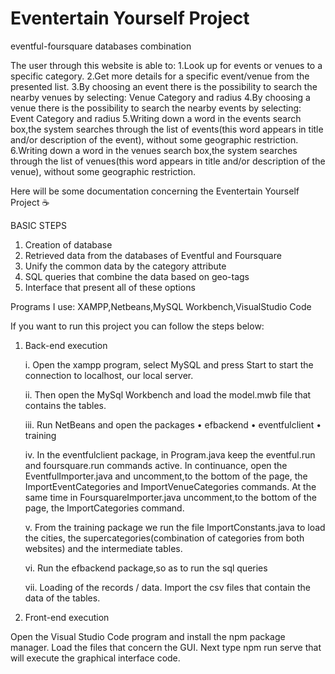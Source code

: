 # Eventertain Yourself Project
eventful-foursquare databases combination

The user through this website is able to:
1.Look up for events or venues to a specific category.
2.Get more details for a specific event/venue from the presented list.
3.By choosing an event there is the possibility to search the nearby venues by selecting: Venue Category and radius
4.By choosing a venue there is the possibility to search the nearby events by selecting: Event Category and radius
5.Writing down a word in the events search box,the system searches through the list of events(this word appears in title and/or description of the event), without some geographic restriction.
6.Writing down a word in the venues search box,the system searches through the list of venues(this word appears in title and/or description of the venue), without some geographic restriction.

Here will be some documentation concerning the Eventertain Yourself Project :coffee:

BASIC STEPS

1. Creation of database
2. Retrieved data from the databases of Eventful and Foursquare
3. Unify the common data by the category attribute
4. SQL queries that combine the data based on geo-tags
5. Interface that present all of these options

Programs I use:
XAMPP,Netbeans,MySQL Workbench,VisualStudio Code

If you want to run this project you can follow the steps below:

1. Back-end execution

    i. Open the xampp program, select MySQL and press Start to start the connection to localhost, our local server.

    ii. Then open the MySql Workbench and load the model.mwb file that contains the tables.

    iii. Run NetBeans and open the packages
    • efbackend
    • eventfulclient
    • training

    iv. In the eventfulclient package, in Program.java keep the eventful.run and foursquare.run commands active. In continuance, open the EventfulImporter.java and uncomment,to the bottom of the page, the ImportEventCategories and ImportVenueCategories commands. At the same time in FoursquareImporter.java uncomment,to the bottom of the page, the ImportCategories command.

    v. From the training package we run the file ImportConstants.java to load the cities, the supercategories(combination of categories from both websites) and the intermediate   tables.   

    vi. Run the efbackend package,so as to run the sql queries
    
   vii. Loading of the records / data. Import the csv files that contain the data of the tables.
    
    
    
2. Front-end execution

Open the Visual Studio Code program and install the npm package manager.
Load the files that concern the GUI.
Next type npm run serve that will execute the graphical interface code.

